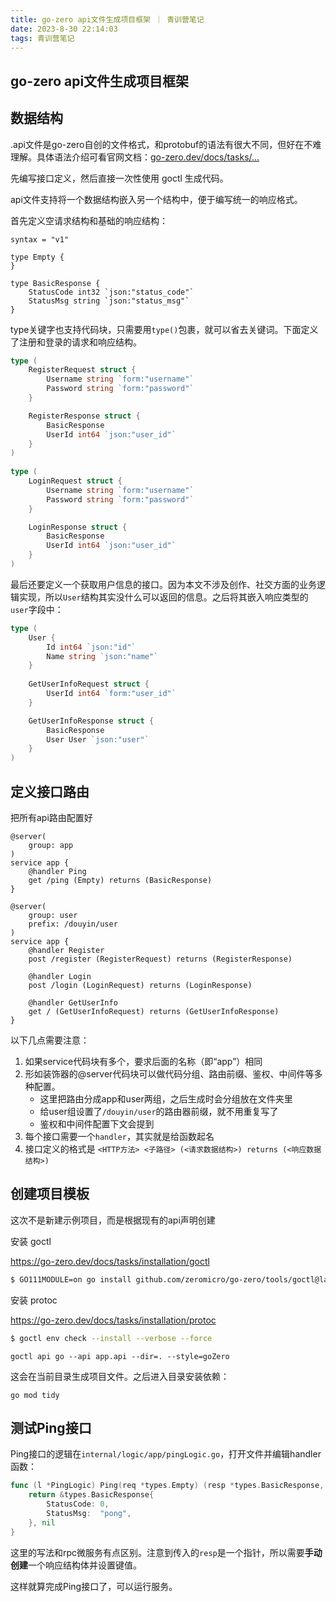```yaml
---
title: go-zero api文件生成项目框架 ｜ 青训营笔记
date: 2023-8-30 22:14:03
tags: 青训营笔记
---
```


## go-zero api文件生成项目框架

## 数据结构

.api文件是go-zero自创的文件格式，和protobuf的语法有很大不同，但好在不难理解。具体语法介绍可看官网文档：[go-zero.dev/docs/tasks/…](https://link.juejin.cn?target=https%3A%2F%2Fgo-zero.dev%2Fdocs%2Ftasks%2Fdsl%2Fapi)

先编写接口定义，然后直接一次性使用 goctl 生成代码。

api文件支持将一个数据结构嵌入另一个结构中，便于编写统一的响应格式。

首先定义空请求结构和基础的响应结构：

```api
syntax = "v1"  
  
type Empty {  
}  
  
type BasicResponse {  
    StatusCode int32 `json:"status_code"`  
    StatusMsg string `json:"status_msg"`  
}
```

type关键字也支持代码块，只需要用`type()`包裹，就可以省去关键词。下面定义了注册和登录的请求和响应结构。

```go
type (  
    RegisterRequest struct {  
        Username string `form:"username"`  
        Password string `form:"password"`  
    }  

    RegisterResponse struct {  
        BasicResponse  
        UserId int64 `json:"user_id"`   
    }  
)  
  
type (  
    LoginRequest struct {  
        Username string `form:"username"`  
        Password string `form:"password"`  
    }  

    LoginResponse struct {  
        BasicResponse  
        UserId int64 `json:"user_id"`  
    }  
)
```

最后还要定义一个获取用户信息的接口。因为本文不涉及创作、社交方面的业务逻辑实现，所以`User`结构其实没什么可以返回的信息。之后将其嵌入响应类型的`user`字段中：

```go
type (  
    User {  
        Id int64 `json:"id"`  
        Name string `json:"name"`  
    }  
    
    GetUserInfoRequest struct {  
        UserId int64 `form:"user_id"`   
    }  

    GetUserInfoResponse struct {  
        BasicResponse  
        User User `json:"user"`  
    }  
)
```

## 定义接口路由

把所有api路由配置好

```api
@server(  
    group: app  
)  
service app {  
    @handler Ping  
    get /ping (Empty) returns (BasicResponse)  
}  
  
@server(  
    group: user  
    prefix: /douyin/user  
)  
service app {  
    @handler Register  
    post /register (RegisterRequest) returns (RegisterResponse)  
  
    @handler Login  
    post /login (LoginRequest) returns (LoginResponse)  
  
    @handler GetUserInfo  
    get / (GetUserInfoRequest) returns (GetUserInfoResponse)  
}
```

以下几点需要注意：

1. 如果service代码块有多个，要求后面的名称（即“app”）相同
2. 形如装饰器的@server代码块可以做代码分组、路由前缀、鉴权、中间件等多种配置。
   - 这里把路由分成app和user两组，之后生成时会分组放在文件夹里
   - 给user组设置了`/douyin/user`的路由器前缀，就不用重复写了
   - 鉴权和中间件配置下文会提到
3. 每个接口需要一个`handler`，其实就是给函数起名
4. 接口定义的格式是 `<HTTP方法> <子路径> (<请求数据结构>) returns (<响应数据结构>) `

## 创建项目模板

这次不是新建示例项目，而是根据现有的api声明创建

安装 goctl

https://go-zero.dev/docs/tasks/installation/goctl

```bash
$ GO111MODULE=on go install github.com/zeromicro/go-zero/tools/goctl@latest
```

安装 protoc

https://go-zero.dev/docs/tasks/installation/protoc

```bash
$ goctl env check --install --verbose --force
```



```shell
goctl api go --api app.api --dir=. --style=goZero 
```

这会在当前目录生成项目文件。之后进入目录安装依赖：

```shell
go mod tidy
```

## 测试Ping接口

Ping接口的逻辑在`internal/logic/app/pingLogic.go`，打开文件并编辑handler函数：

```go
func (l *PingLogic) Ping(req *types.Empty) (resp *types.BasicResponse, err error) {  
    return &types.BasicResponse{
        StatusCode: 0,
        StatusMsg:  "pong",
    }, nil
}
```

这里的写法和rpc微服务有点区别。注意到传入的`resp`是一个指针，所以需要**手动创建**一个响应结构体并设置键值。

这样就算完成Ping接口了，可以运行服务。

